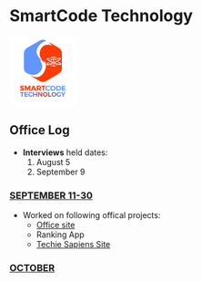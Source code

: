 # SmartCode Technology
<img src="logo1.png" alt="logo" height="120">

## Office Log

* **Interviews** held dates:
    1. August 5
    2. September 9

### [SEPTEMBER 11-30](months/SEPT.md)
* Worked on following offical projects:
    * [Office site](https://tacmoktan.github.io/Office-site/)   
    * Ranking App	
    * [Techie Sapiens Site](https://tacmoktan.github.io/Sapien-site/)

### [OCTOBER](months/OCT.md)

